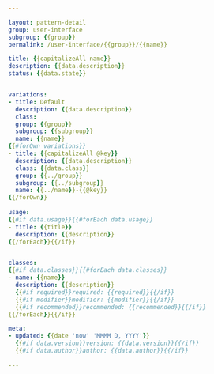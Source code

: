 ```yaml
---

layout: pattern-detail
group: user-interface
subgroup: {{group}}
permalink: /user-interface/{{group}}/{{name}}

title: {{capitalizeAll name}}
description: {{data.description}}
status: {{data.state}}


variations:
- title: Default
  description: {{data.description}}
  class:
  group: {{group}}
  subgroup: {{subgroup}}
  name: {{name}}
{{#forOwn variations}}
- title: {{capitalizeAll @key}}
  description: {{data.description}}
  class: {{data.class}}
  group: {{../group}}
  subgroup: {{../subgroup}}
  name: {{../name}}-{{@key}}
{{/forOwn}}
  
usage:
{{#if data.usage}}{{#forEach data.usage}}
- title: {{title}}
  description: {{description}}
{{/forEach}}{{/if}}


classes:
{{#if data.classes}}{{#forEach data.classes}}
- name: {{name}}
  description: {{description}}
  {{#if required}}required: {{required}}{{/if}}
  {{#if modifier}}modifier: {{modifier}}{{/if}}
  {{#if recommended}}recommended: {{recommended}}{{/if}}
{{/forEach}}{{/if}}

meta:
- updated: {{date 'now' 'MMMM D, YYYY'}}
  {{#if data.version}}version: {{data.version}}{{/if}}
  {{#if data.author}}author: {{data.author}}{{/if}}
  
---
```

